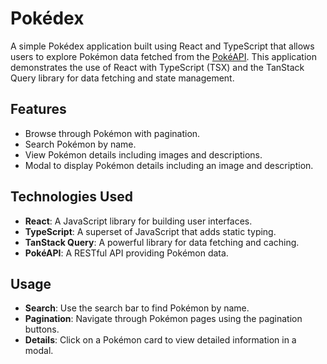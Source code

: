# Pokédex

A simple Pokédex application built using React and TypeScript that allows users to explore Pokémon data fetched from the [PokéAPI](https://pokeapi.co). This application demonstrates the use of React with TypeScript (TSX) and the TanStack Query library for data fetching and state management.

## Features

- Browse through Pokémon with pagination.
- Search Pokémon by name.
- View Pokémon details including images and descriptions.
- Modal to display Pokémon details including an image and description.

## Technologies Used

- **React**: A JavaScript library for building user interfaces.
- **TypeScript**: A superset of JavaScript that adds static typing.
- **TanStack Query**: A powerful library for data fetching and caching.
- **PokéAPI**: A RESTful API providing Pokémon data.
  
## Usage

- **Search**: Use the search bar to find Pokémon by name.
- **Pagination**: Navigate through Pokémon pages using the pagination buttons.
- **Details**: Click on a Pokémon card to view detailed information in a modal.
